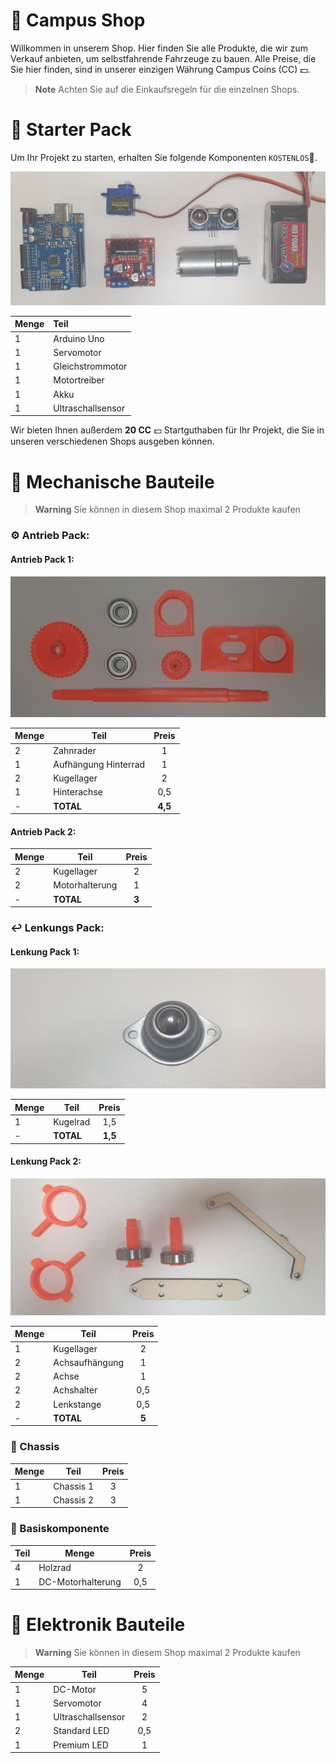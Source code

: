# :shopping_cart: Campus Shop

Willkommen in unserem Shop. Hier finden Sie alle Produkte, die wir zum Verkauf anbieten, um selbstfahrende Fahrzeuge zu bauen.
Alle Preise, die Sie hier finden, sind in unserer einzigen Währung Campus Coins (CC) :dollar:.

> **Note**
>Achten Sie auf die Einkaufsregeln für die einzelnen Shops.

# :rocket: Starter Pack 

Um Ihr Projekt zu starten, erhalten Sie folgende Komponenten `KOSTENLOS`:money_with_wings:.

![](/Bilder/starterPack.jpg?raw=true)

| Menge | Teil | 
| :------------- | :------------- |
| 1 | Arduino Uno | 
| 1 | Servomotor | 
| 1 |Gleichstrommotor | 
| 1 | Motortreiber | 
| 1 | Akku | 
| 1 | Ultraschallsensor |

Wir bieten Ihnen außerdem **20 CC** :dollar: Startguthaben für Ihr Projekt, die Sie in unseren verschiedenen Shops ausgeben können.

# :wrench: Mechanische Bauteile

> **Warning**
> Sie können in diesem Shop maximal 2 Produkte kaufen

### :gear: Antrieb Pack:

#### Antrieb Pack 1:

![](/Bilder/antrieb1.jpg?raw=true)

| Menge | Teil | Preis |
| ------------- | ------------- | :-------------: | 
| 2 | Zahnrader  | 1 |
| 1 | Aufhängung Hinterrad | 1 |
| 2 | Kugellager | 2 |
| 1 | Hinterachse | 0,5 |
| -| **TOTAL** | **4,5** |

#### Antrieb Pack 2:
| Menge| Teil| Preis |
| ------------- | ------------- | :-------------: | 
| 2 | Kugellager | 2 |
| 2 | Motorhalterung | 1 |
| -| **TOTAL** | **3** |

### :leftwards_arrow_with_hook: Lenkungs Pack:
#### Lenkung Pack 1:

![](/Bilder/lenkung2.jpg?raw=true)

| Menge | Teil | Preis |
| ------------- | ------------- | :-------------: | 
| 1 | Kugelrad | 1,5 |
| -| **TOTAL** | **1,5** |

#### Lenkung Pack 2:

![](/Bilder/lenkung1.jpg?raw=true)

| Menge | Teil | Preis |
| ------------- | ------------- | :-------------: | 
| 1 | Kugellager | 2 |
| 2 | Achsaufhängung | 1 |
| 2 | Achse | 1 |
| 2 | Achshalter | 0,5 |
| 2 | Lenkstange | 0,5 |
| -| **TOTAL** | **5** |

### :round_pushpin: Chassis 
| Menge | Teil | Preis |
| ------------- | ------------- | :-------------: |
| 1 |  Chassis 1 | 3 |
| 1 | Chassis 2 | 3 |

### :memo: Basiskomponente

| Teil | Menge | Preis |
| ------------- | ------------- | :-------------: |
| 4 | Holzrad | 2  |
| 1 | DC-Motorhalterung | 0,5  |

# :electric_plug: Elektronik Bauteile

> **Warning**
> Sie können in diesem Shop maximal 2 Produkte kaufen

| Menge| Teil | Preis |
| ------------- | ------------- | :-------------: |
| 1 | DC-Motor | 5 |
| 1   | Servomotor | 4 |
| 1 | Ultraschallsensor   | 2 |
| 2  | Standard LED | 0,5 |
| 1  | Premium LED | 1 |
